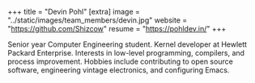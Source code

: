 +++
title = "Devin Pohl"
[extra]
image = "../static/images/team_members/devin.jpg"
website = "https://github.com/Shizcow"
resume = "https://pohldev.in/"
+++

Senior year Computer Engineering student.
Kernel developer at Hewlett Packard Enterprise.
Interests in low-level programming, compilers, and process improvement.
Hobbies include contributing to open source software, engineering vintage electronics, and configuring Emacs.
